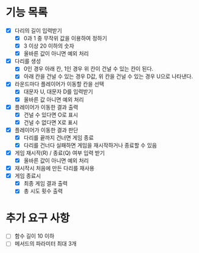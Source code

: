 # 기능 목록

- [x] 다리의 길이 입력받기
  - [x] 0과 1 중 무작위 값을 이용하여 정하기
  - [x] 3 이상 20 이하의 숫자
  - [x] 올바른 값이 아니면 예외 처리
- [x] 다리를 생성
  - [x] 0인 경우 아래 칸, 1인 경우 위 칸이 건널 수 있는 칸이 된다.
  - [x] 아래 칸을 건널 수 있는 경우 D값, 위 칸을 건널 수 있는 경우 U으로 나타낸다.
- [x] 라운드마다 플레이어가 이동할 칸을 선택
  - [x] 대문자 U, 대문자 D를 입력받기
  - [x] 올바른 값 아니면 예외 처리
- [x] 플레이어가 이동한 결과 출력
  - [x] 건널 수 있다면 O로 표시
  - [x] 건널 수 없다면 X로 표시
- [x] 플레이어가 이동한 결과 판단
  - [x] 다리를 끝까지 건너면 게임 종료
  - [x] 다리를 건너다 실패하면 게임을 재시작하거나 종료할 수 있음
- [x] 게임 재시작(R) / 종료(Q) 여부 입력 받기
  - [x] 올바른 값이 아니면 예외 처리
- [x] 재시작시 처음에 만든 다리를 재사용
- [x] 게임 종료시
  - [x] 최종 게임 결과 출력
  - [x] 총 시도 횟수 출력

# 추가 요구 사항
- [ ] 함수 길이 10 이하
- [ ] 메서드의 파라미터 최대 3개